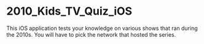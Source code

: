 # 2010_Kids_TV_Quiz_iOS

This iOS application tests your knowledge on various shows that ran during the 2010s. You will have to pick the network that hosted the series.
